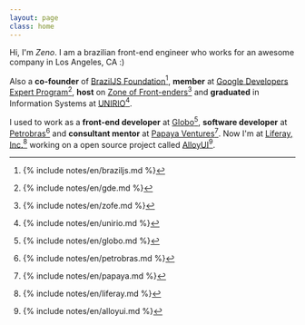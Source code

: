 ```yaml
---
layout: page
class: home
---
```


Hi, I'm *Zeno*. I am a brazilian front-end engineer who works for an awesome
company in Los Angeles, CA :)

Also a **co-founder** of <a rel="footnote" href="#fn:1">BrazilJS
Foundation</a>[^1], **member** at <a rel="footnote" href="#fn:2">Google
Developers Expert Program</a>[^2], **host** on <a rel="footnote"
href="#fn:3">Zone of Front-enders</a>[^3] and **graduated** in Information
Systems at <a rel="footnote" href="#fn:4">UNIRIO</a>[^4].

I used to work as a **front-end developer** at <a rel="footnote"
href="#fn:5">Globo</a>[^5], **software developer** at <a rel="footnote"
href="#fn:6">Petrobras</a>[^6] and **consultant mentor** at <a rel="footnote"
href="#fn:7">Papaya Ventures</a>[^7]. Now I'm at <a rel="footnote"
href="#fn:8">Liferay, Inc.</a>[^8] working on a open source project called <a
rel="footnote" href="#fn:9">AlloyUI</a>[^9].

[^1]: {% include notes/en/braziljs.md %}
[^2]: {% include notes/en/gde.md %}
[^3]: {% include notes/en/zofe.md %}
[^4]: {% include notes/en/unirio.md %}
[^5]: {% include notes/en/globo.md %}
[^6]: {% include notes/en/petrobras.md %}
[^7]: {% include notes/en/papaya.md %}
[^8]: {% include notes/en/liferay.md %}
[^9]: {% include notes/en/alloyui.md %}

